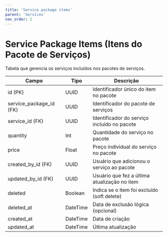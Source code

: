 ```yaml
---
title: 'Service package items'
parent: 'Services'
nav_order: 2
---
```


# Service Package Items (Itens do Pacote de Serviços)

Tabela que gerencia os serviços incluídos nos pacotes de serviços.

| Campo                | Tipo     | Descrição |
|----------------------|---------|-----------|
| id (PK)             | UUID    | Identificador único do item no pacote |
| service_package_id (FK) | UUID | Identificador do pacote de serviços |
| service_id (FK)     | UUID    | Identificador do serviço incluído no pacote |
| quantity            | Int     | Quantidade do serviço no pacote |
| price               | Float   | Preço individual do serviço no pacote |
| created_by_id (FK)  | UUID    | Usuário que adicionou o serviço ao pacote |
| updated_by_id (FK)  | UUID    | Usuário que fez a última atualização no item |
| deleted             | Boolean | Indica se o item foi excluído (soft delete) |
| deleted_at          | DateTime | Data de exclusão lógica (opcional) |
| created_at          | DateTime | Data de criação |
| updated_at          | DateTime | Última atualização |
